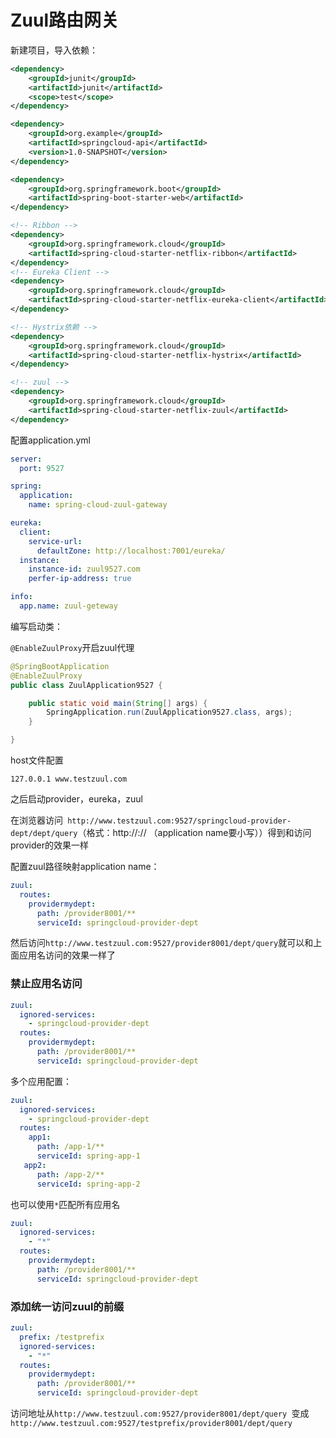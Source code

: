 # Zuul路由网关

新建项目，导入依赖：

```xml
<dependency>
    <groupId>junit</groupId>
    <artifactId>junit</artifactId>
    <scope>test</scope>
</dependency>

<dependency>
    <groupId>org.example</groupId>
    <artifactId>springcloud-api</artifactId>
    <version>1.0-SNAPSHOT</version>
</dependency>

<dependency>
    <groupId>org.springframework.boot</groupId>
    <artifactId>spring-boot-starter-web</artifactId>
</dependency>

<!-- Ribbon -->
<dependency>
    <groupId>org.springframework.cloud</groupId>
    <artifactId>spring-cloud-starter-netflix-ribbon</artifactId>
</dependency>
<!-- Eureka Client -->
<dependency>
    <groupId>org.springframework.cloud</groupId>
    <artifactId>spring-cloud-starter-netflix-eureka-client</artifactId>
</dependency>

<!-- Hystrix依赖 -->
<dependency>
    <groupId>org.springframework.cloud</groupId>
    <artifactId>spring-cloud-starter-netflix-hystrix</artifactId>
</dependency>

<!-- zuul -->
<dependency>
    <groupId>org.springframework.cloud</groupId>
    <artifactId>spring-cloud-starter-netflix-zuul</artifactId>
</dependency>
```



配置application.yml

```yml
server:
  port: 9527

spring:
  application:
    name: spring-cloud-zuul-gateway

eureka:
  client:
    service-url:
      defaultZone: http://localhost:7001/eureka/
  instance:
    instance-id: zuul9527.com
    perfer-ip-address: true

info:
  app.name: zuul-geteway
```



编写启动类：

`@EnableZuulProxy`开启zuul代理

```java
@SpringBootApplication
@EnableZuulProxy
public class ZuulApplication9527 {

    public static void main(String[] args) {
        SpringApplication.run(ZuulApplication9527.class, args);
    }

}
```



host文件配置

```
127.0.0.1 www.testzuul.com
```



之后启动provider，eureka，zuul

在浏览器访问`
http://www.testzuul.com:9527/springcloud-provider-dept/dept/query`（格式：http://<zuul name>:<zuul port>/<lowercase application name>/<application url> （application name要小写））得到和访问provider的效果一样



配置zuul路径映射application name：

```yaml
zuul:
  routes:
    providermydept:
      path: /provider8001/**
      serviceId: springcloud-provider-dept
```

然后访问` http://www.testzuul.com:9527/provider8001/dept/query `就可以和上面应用名访问的效果一样了



### 禁止应用名访问

```yaml
zuul:
  ignored-services:
    - springcloud-provider-dept
  routes:
    providermydept:
      path: /provider8001/**
      serviceId: springcloud-provider-dept
```

多个应用配置：

```yaml
zuul:
  ignored-services:
    - springcloud-provider-dept
  routes:
    app1:
      path: /app-1/**
      serviceId: spring-app-1
   app2:
      path: /app-2/**
      serviceId: spring-app-2
```

也可以使用`*`匹配所有应用名

```yaml
zuul:
  ignored-services:
    - "*"
  routes:
    providermydept:
      path: /provider8001/**
      serviceId: springcloud-provider-dept
```



### 添加统一访问zuul的前缀

```yaml
zuul:
  prefix: /testprefix
  ignored-services:
    - "*"
  routes:
    providermydept:
      path: /provider8001/**
      serviceId: springcloud-provider-dept
```

访问地址从`http://www.testzuul.com:9527/provider8001/dept/query `变成` http://www.testzuul.com:9527/testprefix/provider8001/dept/query `